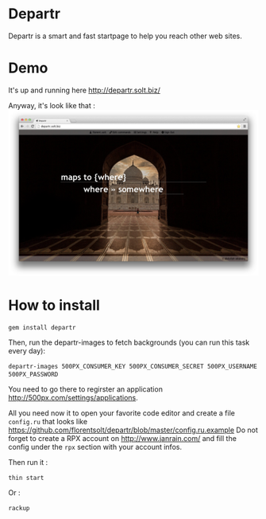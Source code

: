 # Departr

Departr is a smart and fast startpage to help you reach other web sites.

# Demo

It's up and running here http://departr.solt.biz/

Anyway, it's look like that :
![Screenshot](https://github.com/florentsolt/departr/raw/master/screenshot.jpg)

# How to install

    gem install departr

Then, run the departr-images to fetch backgrounds (you can run this task every day):

    departr-images 500PX_CONSUMER_KEY 500PX_CONSUMER_SECRET 500PX_USERNAME 500PX_PASSWORD

You need to go there to regirster an application http://500px.com/settings/applications.

All you need now it to open your favorite code editor and create a file `config.ru` that looks like https://github.com/florentsolt/departr/blob/master/config.ru.example
Do not forget to create a RPX account on http://www.janrain.com/ and fill the config under the `rpx` section with your account infos.

Then run it :

    thin start
  
Or :

    rackup
